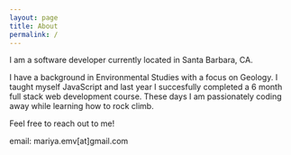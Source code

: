 ```yaml
---
layout: page
title: About
permalink: /
---
```


I am a software developer currently located in Santa Barbara, CA.

I have a background in Environmental Studies with a focus on Geology. I taught myself JavaScript and last year I succesfully completed a 6 month full stack web development course. These days I am passionately coding away while learning how to rock climb.

Feel free to reach out to me!

email: mariya.emv[at]gmail.com
